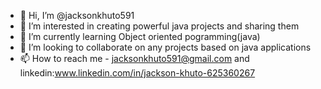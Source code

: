 - 👋 Hi, I’m @jacksonkhuto591
- 👀 I’m interested in creating powerful java projects and sharing them
- 🌱 I’m currently learning Object oriented pogramming(java)
- 💞️ I’m looking to collaborate on any projects based on java applications
- 📫 How to reach me - jacksonkhuto591@gmail.com and linkedin:www.linkedin.com/in/jackson-khuto-625360267

<!---
jacksonkhuto591/jacksonkhuto591 is a ✨ special ✨ repository because its `README.md` (this file) appears on your GitHub profile.
You can click the Preview link to take a look at your changes.
--->
